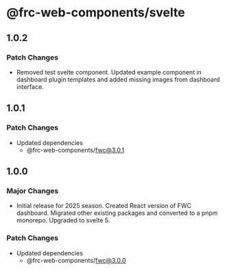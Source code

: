 # @frc-web-components/svelte

## 1.0.2

### Patch Changes

- Removed test svelte component. Updated example component in dashboard plugin templates and added missing images from dashboard interface.

## 1.0.1

### Patch Changes

- Updated dependencies
  - @frc-web-components/fwc@3.0.1

## 1.0.0

### Major Changes

- Initial release for 2025 season. Created React version of FWC dashboard. Migrated other existing packages and converted to a pnpm monorepo. Upgraded to svelte 5.

### Patch Changes

- Updated dependencies
  - @frc-web-components/fwc@3.0.0
